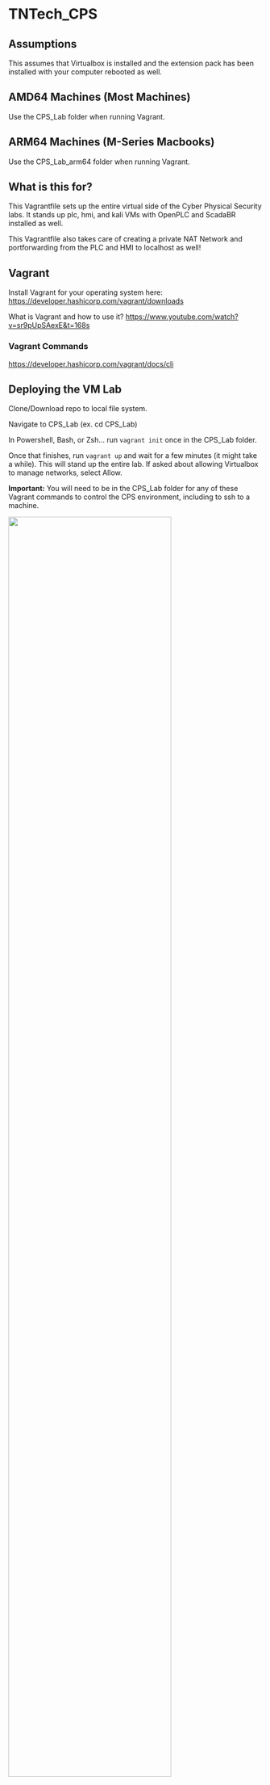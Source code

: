 # TNTech_CPS

## Assumptions

This assumes that Virtualbox is installed and the extension pack has been installed with your computer rebooted as well.

## AMD64 Machines (Most Machines)

Use the CPS_Lab folder when running Vagrant.

## ARM64 Machines (M-Series Macbooks)

Use the CPS_Lab_arm64 folder when running Vagrant.

## What is this for?

This Vagrantfile sets up the entire virtual side of the Cyber Physical Security labs. It stands up plc, hmi, and kali VMs with OpenPLC and ScadaBR installed as well.

This Vagrantfile also takes care of creating a private NAT Network and portforwarding from the PLC and HMI to localhost as well!

## Vagrant

Install Vagrant for your operating system here: https://developer.hashicorp.com/vagrant/downloads

What is Vagrant and how to use it? https://www.youtube.com/watch?v=sr9pUpSAexE&t=168s

### Vagrant Commands

https://developer.hashicorp.com/vagrant/docs/cli

## Deploying the VM Lab

Clone/Download repo to local file system.

Navigate to CPS_Lab (ex. cd CPS_Lab)

In Powershell, Bash, or Zsh... run ```vagrant init``` once in the CPS_Lab folder.

Once that finishes, run ```vagrant up``` and wait for a few minutes (it might take a while). This will stand up the entire lab. If asked about allowing Virtualbox to manage networks, select Allow.

**Important:** You will need to be in the CPS_Lab folder for any of these Vagrant commands to control the CPS environment, including to ssh to a machine.

<img src="./assets/cps_rec.gif" width="80%" height="80%"/>

## Using the environment

Once built, you can access the environment from Virtualbox, or by typing ```vagrant ssh``` followed by which machine. Example for each one.

```vagrant ssh plc```

```vagrant ssh hmi```

```vagrant ssh kali```

<img src="./assets/cps_access.gif" width="80%" height="80%"/>


## Stopping and Destroying

To simple stop the environment at once, run ```vagrant halt```. The environment can be started again by running ```vagrant up```.

To completely destroy the environment, run ```vagrant destroy```.

All of the vagrant commands must be ran from the folder with your Vagrantfile in it.

<img src="./assets/cps_destroy.gif" width="80%" height="80%"/>


## Environment Information

### Usernames an passwords

Each box built with vagrant will have a user names vagrant. I have changed the passwords to 'toor' in case you need it. 

### IP Addresses

PLC: 192.168.50.4

HMI: 192.168.50.5

Kali: 192.168.50.6

### Kali

The Kali VM is actually just Ubuntu with metasploit installed. By default this VM is headless (no GUI). This can be modified by changing gui = False to True. You can stop the 'Kali' VM from building by uncommenting out the section at the bottom of the Vagrantfile.

## Known Issues/Bugs

I will be updating this section as I find/hear about bugs students have.


#### Mostly Windows Issue

If you run ```vagrant destroy``` and then ```vagrant up``` and get an error along the lines of "Cannot rename folder_XX to folder_YY" then find where Virtualbox stores your VM folders (should be under user home folder) and delete the folders for plc, hmi, and kali. 

After doing so, you can rerun ```vagrant up```.
